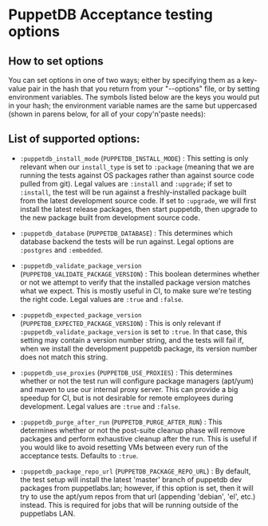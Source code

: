 # PuppetDB Acceptance testing options

## How to set options

You can set options in one of two ways; either by specifying them as a key-value
pair in the hash that you return from your "--options" file, or by setting
environment variables.  The symbols listed below are the keys you would put
in your hash; the environment variable names are the same but uppercased
(shown in parens below, for all of your copy'n'paste needs):

## List of supported options:

* `:puppetdb_install_mode` (`PUPPETDB_INSTALL_MODE`) : This setting is only
  relevant when our `install_type` is set to `:package` (meaning that we are
  running the tests against OS packages rather than against source code pulled
  from git).  Legal values are `:install` and `:upgrade`; if set to `:install`,
  the test will be run against a freshly-installed package built from the
  latest development source code.  If set to `:upgrade`, we will first install
  the latest release packages, then start puppetdb, then upgrade to the new package
  built from development source code.

* `:puppetdb_database` (`PUPPETDB_DATABASE`) : This determines which database
  backend the tests will be run against.  Legal options are `:postgres` and
  `:embedded`.

* `:puppetdb_validate_package_version` (`PUPPETDB_VALIDATE_PACKAGE_VERSION`) :
  This boolean determines whether or not we attempt to verify that the installed
  package version matches what we expect.  This is mostly useful in CI, to make
  sure we're testing the right code.  Legal values are `:true` and `:false`.

* `:puppetdb_expected_package_version` (`PUPPETDB_EXPECTED_PACKAGE_VERSION`) :
  This is only relevant if `:puppetdb_validate_package_version` is set to `:true`.
  In that case, this setting may contain a version number string, and the tests
  will fail if, when we install the development puppetdb package, its version
  number does not match this string.

* `:puppetdb_use_proxies` (`PUPPETDB_USE_PROXIES`) : This determines whether or
  not the test run will configure package managers (apt/yum) and maven to use
  our internal proxy server.  This can provide a big speedup for CI, but is
  not desirable for remote employees during development.  Legal values are `:true`
  and `:false`.

* `:puppetdb_purge_after_run` (`PUPPETDB_PURGE_AFTER_RUN`) : This determines
  whether or not the post-suite cleanup phase will remove packages and perform
  exhaustive cleanup after the run.  This is useful if you would like to avoid
  resetting VMs between every run of the acceptance tests.  Defaults to `:true`.

* `:puppetdb_package_repo_url` (`PUPPETDB_PACKAGE_REPO_URL`) : By default,
  the test setup will install the latest 'master' branch of puppetdb dev packages
  from puppetlabs.lan; however, if this option is set, then it will try to use
  the apt/yum repos from that url (appending 'debian', 'el', etc.) instead.  This
  is required for jobs that will be running outside of the puppetlabs LAN.
